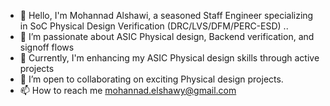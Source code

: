 - 👋 Hello, I'm Mohannad Alshawi, a seasoned Staff Engineer specializing in SoC Physical Design Verification (DRC/LVS/DFM/PERC-ESD) ..  
- 👀 I’m passionate about ASIC Physical design, Backend verification, and signoff flows
- 🌱 Currently, I'm enhancing my ASIC Physical design skills through active projects 
- 💞️ I’m open to collaborating on exciting Physical design projects. 
- 📫 How to reach me mohannad.elshawy@gmail.com 

<!---
Mohannadelshawy/Mohannadelshawy is a ✨ special ✨ repository because its `README.md` (this file) appears on your GitHub profile.
You can click the Preview link to take a look at your changes.
--->
